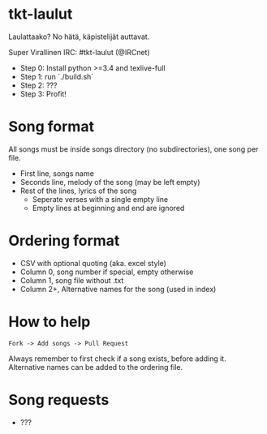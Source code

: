 # tkt-laulut
Laulattaako? No hätä, käpistelijät auttavat.

Super Virallinen IRC: #tkt-laulut (@IRCnet)

* Step 0: Install python >=3.4 and texlive-full
* Step 1: run ´./build.sh´
* Step 2: ???
* Step 3: Profit!

# Song format
All songs must be inside songs directory (no subdirectories), one song per file.

* First line, songs name
* Seconds line, melody of the song (may be left empty)
* Rest of the lines, lyrics of the song
  * Seperate verses with a single empty line
  * Empty lines at beginning and end are ignored

# Ordering format
* CSV with optional quoting (aka. excel style)
* Column 0, song number if special, empty otherwise
* Column 1, song file without .txt
* Column 2+, Alternative names for the song (used in index)

# How to help
`Fork -> Add songs -> Pull Request`

Always remember to first check if a song exists, before adding it.  
Alternative names can be added to the ordering file.

# Song requests
* ???

